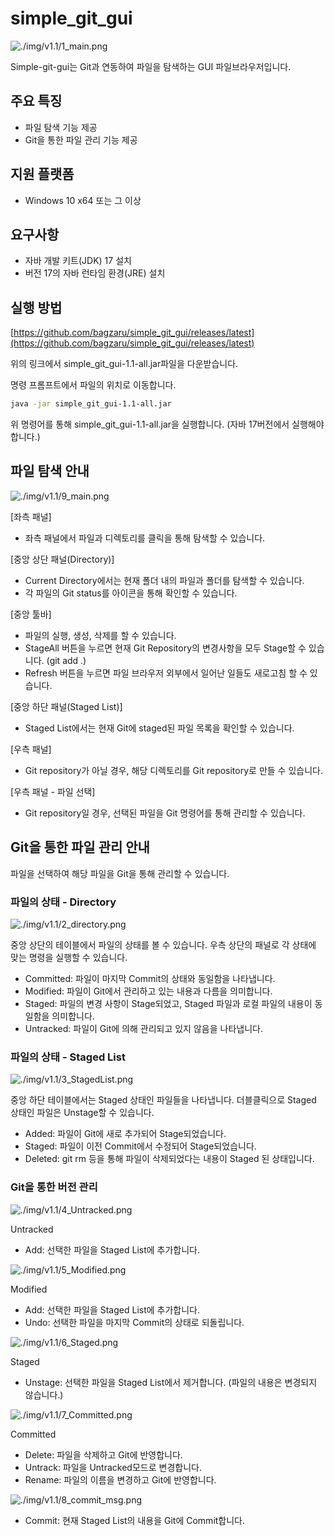 # simple_git_gui

![./img/v1.1/1_main.png](./img/v1.1/1_main.png)

Simple-git-gui는 Git과 연동하여 파일을 탐색하는 GUI 파일브라우저입니다.

## 주요 특징

- 파일 탐색 기능 제공
- Git을 통한 파일 관리 기능 제공

## 지원 플랫폼

- Windows 10 x64 또는 그 이상

## 요구사항

- 자바 개발 키트(JDK) 17 설치
- 버전 17의 자바 런타임 환경(JRE) 설치

## 실행 방법

[https://github.com/bagzaru/simple_git_gui/releases/latest](https://github.com/bagzaru/simple_git_gui/releases/latest)

위의 링크에서 simple_git_gui-1.1-all.jar파일을 다운받습니다.

명령 프롬프트에서 파일의 위치로 이동합니다.

```bash
java -jar simple_git_gui-1.1-all.jar

```

위 명령어를 통해 simple_git_gui-1.1-all.jar을 실행합니다.
(자바 17버전에서 실행해야 합니다.)

## 파일 탐색 안내

![./img/v1.1/9_main.png](./img/v1.1/9_main.png)

[좌측 패널]

- 좌측 패널에서 파일과 디렉토리를 클릭을 통해 탐색할 수 있습니다.

[중앙 상단 패널(Directory)]

- Current Directory에서는 현재 폴더 내의 파일과 폴더를 탐색할 수 있습니다.
- 각 파일의 Git status를 아이콘을 통해 확인할 수 있습니다.

[중앙 툴바]

- 파일의 실행, 생성, 삭제를 할 수 있습니다.
- StageAll 버튼을 누르면 현재 Git Repository의 변경사항을 모두 Stage할 수 있습니다. (git add .)
- Refresh 버튼을 누르면 파일 브라우저 외부에서 일어난 일들도 새로고침 할 수 있습니다.

[중앙 하단 패널(Staged List)]

- Staged List에서는 현재 Git에 staged된 파일 목록을 확인할 수 있습니다.

[우측 패널]

- Git repository가 아닐 경우, 해당 디렉토리를 Git repository로 만들 수 있습니다.

[우측 패널 - 파일 선택]

- Git repository일 경우, 선택된 파일을 Git 명령어를 통해 관리할 수 있습니다.

## Git을 통한 파일 관리 안내

파일을 선택하여 해당 파일을 Git을 통해 관리할 수 있습니다.

### 파일의 상태 - Directory

![./img/v1.1/2_directory.png](./img/v1.1/2_directory.png)

중앙 상단의 테이블에서 파일의 상태를 볼 수 있습니다.
우측 상단의 패널로 각 상태에 맞는 명령을 실행할 수 있습니다.

- Committed: 파일이 마지막 Commit의 상태와 동일함을 나타냅니다.
- Modified: 파일이 Git에서 관리하고 있는 내용과 다름을 의미합니다.
- Staged: 파일의 변경 사항이 Stage되었고, Staged 파일과 로컬 파일의 내용이 동일함을 의미합니다.
- Untracked: 파일이 Git에 의해 관리되고 있지 않음을 나타냅니다.

### 파일의 상태 - Staged List

![./img/v1.1/3_StagedList.png](./img/v1.1/3_StagedList.png)

중앙 하단 테이블에서는 Staged 상태인 파일들을 나타냅니다.
더블클릭으로 Staged 상태인 파일은 Unstage할 수 있습니다.

- Added: 파일이 Git에 새로 추가되어 Stage되었습니다.
- Staged: 파일이 이전 Commit에서 수정되어 Stage되었습니다.
- Deleted: git rm 등을 통해 파일이 삭제되었다는 내용이 Staged 된 상태입니다.

### Git을 통한 버전 관리

![./img/v1.1/4_Untracked.png](./img/v1.1/4_Untracked.png)

Untracked

- Add: 선택한 파일을 Staged List에 추가합니다.

![./img/v1.1/5_Modified.png](./img/v1.1/5_Modified.png)

Modified

- Add: 선택한 파일을 Staged List에 추가합니다.
- Undo: 선택한 파일을 마지막 Commit의 상태로 되돌립니다.

![./img/v1.1/6_Staged.png](./img/v1.1/6_Staged.png)

Staged

- Unstage: 선택한 파일을 Staged List에서 제거합니다. (파일의 내용은 변경되지 않습니다.)

![./img/v1.1/7_Committed.png](./img/v1.1/7_Committed.png)

Committed

- Delete: 파일을 삭제하고 Git에 반영합니다.
- Untrack: 파일을 Untracked모드로 변경합니다.
- Rename: 파일의 이름을 변경하고 Git에 반영합니다.

![./img/v1.1/8_commit_msg.png](./img/v1.1/8_commit_msg.png)

- Commit: 현재 Staged List의 내용을 Git에 Commit합니다.
